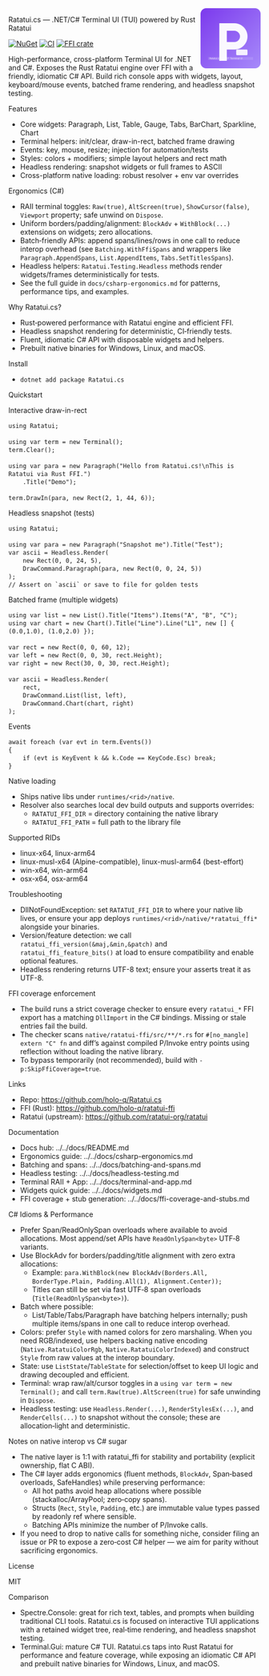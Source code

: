 <img src="ratatui-logo.svg" width="120" align="right" alt="Ratatui.cs logo"/>

Ratatui.cs — .NET/C# Terminal UI (TUI) powered by Rust Ratatui

[![NuGet](https://img.shields.io/nuget/v/Ratatui.cs.svg)](https://www.nuget.org/packages/Ratatui.cs)
[![CI](https://github.com/holo-q/Ratatui.cs/actions/workflows/ci.yml/badge.svg)](https://github.com/holo-q/Ratatui.cs/actions/workflows/ci.yml)
[![FFI crate](https://img.shields.io/crates/v/ratatui_ffi.svg)](https://crates.io/crates/ratatui_ffi)

High-performance, cross-platform Terminal UI for .NET and C#. Exposes the Rust Ratatui engine over FFI with a friendly, idiomatic C# API. Build rich console apps with widgets, layout, keyboard/mouse events, batched frame rendering, and headless snapshot testing.

Features

- Core widgets: Paragraph, List, Table, Gauge, Tabs, BarChart, Sparkline, Chart
- Terminal helpers: init/clear, draw-in-rect, batched frame drawing
- Events: key, mouse, resize; injection for automation/tests
- Styles: colors + modifiers; simple layout helpers and rect math
- Headless rendering: snapshot widgets or full frames to ASCII
- Cross-platform native loading: robust resolver + env var overrides

Ergonomics (C#)

- RAII terminal toggles: `Raw(true)`, `AltScreen(true)`, `ShowCursor(false)`, `Viewport` property; safe unwind on `Dispose`.
- Uniform borders/padding/alignment: `BlockAdv` + `WithBlock(...)` extensions on widgets; zero allocations.
- Batch‑friendly APIs: append spans/lines/rows in one call to reduce interop overhead (see `Batching.WithFfiSpans` and wrappers like `Paragraph.AppendSpans`, `List.AppendItems`, `Tabs.SetTitlesSpans`).
- Headless helpers: `Ratatui.Testing.Headless` methods render widgets/frames deterministically for tests.
- See the full guide in `docs/csharp-ergonomics.md` for patterns, performance tips, and examples.

Why Ratatui.cs?

- Rust‑powered performance with Ratatui engine and efficient FFI.
- Headless snapshot rendering for deterministic, CI‑friendly tests.
- Fluent, idiomatic C# API with disposable widgets and helpers.
- Prebuilt native binaries for Windows, Linux, and macOS.

Install

- `dotnet add package Ratatui.cs`

Quickstart

Interactive draw-in-rect

```
using Ratatui;

using var term = new Terminal();
term.Clear();

using var para = new Paragraph("Hello from Ratatui.cs!\nThis is Ratatui via Rust FFI.")
    .Title("Demo");

term.DrawIn(para, new Rect(2, 1, 44, 6));
```

Headless snapshot (tests)

```
using Ratatui;

using var para = new Paragraph("Snapshot me").Title("Test");
var ascii = Headless.Render(
    new Rect(0, 0, 24, 5),
    DrawCommand.Paragraph(para, new Rect(0, 0, 24, 5))
);
// Assert on `ascii` or save to file for golden tests
```

Batched frame (multiple widgets)

```
using var list = new List().Title("Items").Items("A", "B", "C");
using var chart = new Chart().Title("Line").Line("L1", new [] { (0.0,1.0), (1.0,2.0) });

var rect = new Rect(0, 0, 60, 12);
var left = new Rect(0, 0, 30, rect.Height);
var right = new Rect(30, 0, 30, rect.Height);

var ascii = Headless.Render(
    rect,
    DrawCommand.List(list, left),
    DrawCommand.Chart(chart, right)
);
```

Events

```
await foreach (var evt in term.Events())
{
    if (evt is KeyEvent k && k.Code == KeyCode.Esc) break;
}
```

Native loading

- Ships native libs under `runtimes/<rid>/native`.
- Resolver also searches local dev build outputs and supports overrides:
  - `RATATUI_FFI_DIR` = directory containing the native library
  - `RATATUI_FFI_PATH` = full path to the library file

Supported RIDs

- linux-x64, linux-arm64
- linux-musl-x64 (Alpine-compatible), linux-musl-arm64 (best-effort)
- win-x64, win-arm64
- osx-x64, osx-arm64

Troubleshooting

- DllNotFoundException: set `RATATUI_FFI_DIR` to where your native lib lives, or ensure your app deploys `runtimes/<rid>/native/*ratatui_ffi*` alongside your binaries.
- Version/feature detection: we call `ratatui_ffi_version(&maj,&min,&patch)` and `ratatui_ffi_feature_bits()` at load to ensure compatibility and enable optional features.
- Headless rendering returns UTF-8 text; ensure your asserts treat it as UTF-8.

FFI coverage enforcement

- The build runs a strict coverage checker to ensure every `ratatui_*` FFI export has a matching `DllImport` in the C# bindings. Missing or stale entries fail the build.
- The checker scans `native/ratatui-ffi/src/**/*.rs` for `#[no_mangle] extern "C" fn` and diff’s against compiled P/Invoke entry points using reflection without loading the native library.
- To bypass temporarily (not recommended), build with `-p:SkipFfiCoverage=true`.

Links

- Repo: https://github.com/holo-q/Ratatui.cs
- FFI (Rust): https://github.com/holo-q/ratatui-ffi
- Ratatui (upstream): https://github.com/ratatui-org/ratatui

Documentation

- Docs hub: ../../docs/README.md
- Ergonomics guide: ../../docs/csharp-ergonomics.md
- Batching and spans: ../../docs/batching-and-spans.md
- Headless testing: ../../docs/headless-testing.md
- Terminal RAII + App: ../../docs/terminal-and-app.md
- Widgets quick guide: ../../docs/widgets.md
- FFI coverage + stub generation: ../../docs/ffi-coverage-and-stubs.md

C# Idioms & Performance

- Prefer Span/ReadOnlySpan overloads where available to avoid allocations. Most append/set APIs have `ReadOnlySpan<byte>` UTF‑8 variants.
- Use BlockAdv for borders/padding/title alignment with zero extra allocations:
  - Example: `para.WithBlock(new BlockAdv(Borders.All, BorderType.Plain, Padding.All(1), Alignment.Center));`
  - Titles can still be set via fast UTF‑8 span overloads (`Title(ReadOnlySpan<byte>)`).
- Batch where possible:
  - List/Table/Tabs/Paragraph have batching helpers internally; push multiple items/spans in one call to reduce interop overhead.
- Colors: prefer `Style` with named colors for zero marshaling. When you need RGB/indexed, use helpers backing native encoding (`Native.RatatuiColorRgb`, `Native.RatatuiColorIndexed`) and construct `Style` from raw values at the interop boundary.
- State: use `ListState`/`TableState` for selection/offset to keep UI logic and drawing decoupled and efficient.
- Terminal: wrap raw/alt/cursor toggles in a `using var term = new Terminal();` and call `term.Raw(true).AltScreen(true)` for safe unwinding in `Dispose`.
- Headless testing: use `Headless.Render(...)`, `RenderStylesEx(...)`, and `RenderCells(...)` to snapshot without the console; these are allocation‑light and deterministic.

Notes on native interop vs C# sugar

- The native layer is 1:1 with ratatui_ffi for stability and portability (explicit ownership, flat C ABI).
- The C# layer adds ergonomics (fluent methods, `BlockAdv`, Span‑based overloads, SafeHandles) while preserving performance:
  - All hot paths avoid heap allocations where possible (stackalloc/ArrayPool; zero‑copy spans).
  - Structs (`Rect`, `Style`, `Padding`, etc.) are immutable value types passed by readonly ref where sensible.
  - Batching APIs minimize the number of P/Invoke calls.
- If you need to drop to native calls for something niche, consider filing an issue or PR to expose a zero‑cost C# helper — we aim for parity without sacrificing ergonomics.

License

MIT

Comparison

- Spectre.Console: great for rich text, tables, and prompts when building traditional CLI tools. Ratatui.cs is focused on interactive TUI applications with a retained widget tree, real‑time rendering, and headless snapshot testing.
- Terminal.Gui: mature C# TUI. Ratatui.cs taps into Rust Ratatui for performance and feature coverage, while exposing an idiomatic C# API and prebuilt native binaries for Windows, Linux, and macOS.
